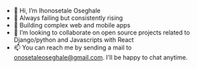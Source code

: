 - 👋 Hi, I’m Ihonosetale Oseghale
- 👀 Always failing but consistently rising 
- 🌱 Building complex web and mobile apps
- 💞️ I’m looking to collaborate on open source projects related to Django/python and Javascripts with React
- 📫 You can reach me by sending a mail to onosetaleoseghale@gmail.com. I'll be happy to chat anytime.
<!---
ihonomic/ihonomic is a ✨ special ✨ repository because its `README.md` (this file) appears on your GitHub profile.
You can click the Preview link to take a look at your changes.
--->
